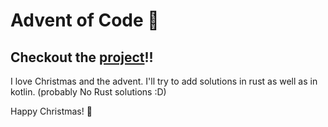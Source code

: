 # Advent of Code 🎄

## Checkout the [project](https://adventofcode.com/)!!

I love Christmas and the advent.
I'll try to add solutions in rust as well as in kotlin. (probably No Rust solutions :D)

Happy Christmas! 🎅

